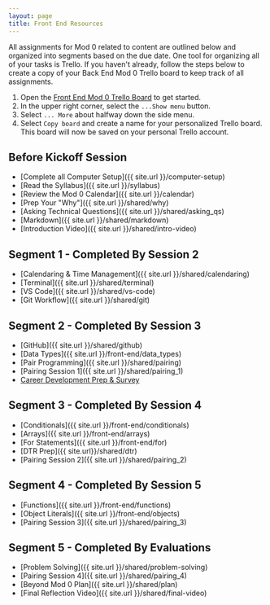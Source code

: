 ```yaml
---
layout: page
title: Front End Resources
---
```


All assignments for Mod 0 related to content are outlined below and organized into segments based on the due date. One tool for organizing all of your tasks is Trello. If you haven't already, follow the steps below to create a copy of your Back End Mod 0 Trello board to keep track of all assignments.
1. Open the [Front End Mod 0 Trello Board](https://trello.com/b/WjbvqlqM/front-end-mod-0) to get started.
1. In the upper right corner, select the `...Show menu` button.
1. Select `... More` about halfway down the side menu.
1. Select `Copy board` and create a name for your personalized Trello board. This board will now be saved on your personal Trello account.

## Before Kickoff Session
* [Complete all Computer Setup]({{ site.url }}/computer-setup) 
* [Read the Syllabus]({{ site.url }}/syllabus) 
* [Review the Mod 0 Calendar]({{ site.url }}/calendar)
* [Prep Your "Why"]({{ site.url }}/shared/why)
* [Asking Technical Questions]({{ site.url }}/shared/asking_qs) 
* [Markdown]({{ site.url }}/shared/markdown)
* [Introduction Video]({{ site.url }}/shared/intro-video)

## Segment 1 - Completed By Session 2
* [Calendaring & Time Management]({{ site.url }}/shared/calendaring)
* [Terminal]({{ site.url }}/shared/terminal)
* [VS Code]({{ site.url }}/shared/vs-code)
* [Git Workflow]({{ site.url }}/shared/git)

## Segment 2 - Completed By Session 3
* [GitHub]({{ site.url }}/shared/github)
* [Data Types]({{ site.url }}/front-end/data_types)
* [Pair Programming]({{ site.url }}/shared/pairing)
* [Pairing Session 1]({{ site.url }}/shared/pairing_1)
* <a href="https://careerdev.turing.edu/module-1-prework/index" target="_blank">Career Development Prep & Survey</a>

## Segment 3 - Completed By Session 4
* [Conditionals]({{ site.url }}/front-end/conditionals)
* [Arrays]({{ site.url }}/front-end/arrays)
* [For Statements]({{ site.url }}/front-end/for)
* [DTR Prep]({{ site.url}}/shared/dtr)
* [Pairing Session 2]({{ site.url }}/shared/pairing_2)

## Segment 4 - Completed By Session 5
* [Functions]({{ site.url }}/front-end/functions)
* [Object Literals]({{ site.url }}/front-end/objects)
* [Pairing Session 3]({{ site.url }}/shared/pairing_3)

## Segment 5 - Completed By Evaluations
* [Problem Solving]({{ site.url }}/shared/problem-solving)
* [Pairing Session 4]({{ site.url }}/shared/pairing_4)
* [Beyond Mod 0 Plan]({{ site.url }}/shared/plan)
* [Final Reflection Video]({{ site.url }}/shared/final-video)

<br>
<br>
<br>
<br>
<br>
<br>